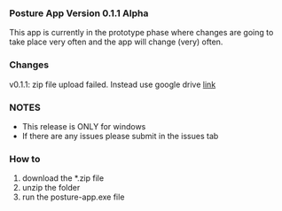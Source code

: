### Posture App Version 0.1.1 Alpha
This app is currently in the prototype phase where changes are going to take place very often and the app will change (very) often. 

### Changes
v0.1.1: zip file upload failed. Instead use google drive [link](https://drive.google.com/file/d/1UWuLju37QlTR_DG2EXUf_kR1CEnA3giO/view?usp=sharing)

### NOTES
* This release is ONLY for windows
* If there are any issues please submit in the issues tab

### How to 
1. download the *.zip file
2. unzip the folder
3. run the posture-app.exe file

